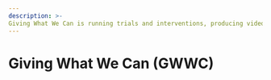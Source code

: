 ```yaml
---
description: >-
Giving What We Can is running trials and interventions, producing videos and funding ads, and interested in doing more, systematically and robustly
---
```



# Giving What We Can (GWWC)




